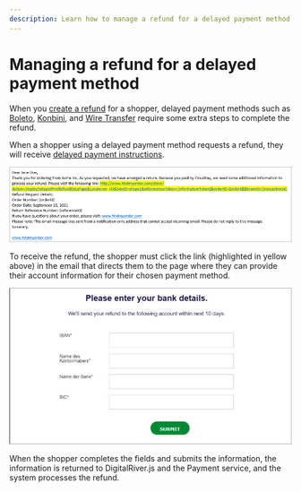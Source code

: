 ```yaml
---
description: Learn how to manage a refund for a delayed payment method.
---
```


# Managing a refund for a delayed payment method

When you [create a refund](creating-a-satisfaction-refund.md#creating-a-satisfaction-refund-programmatically) for a shopper, delayed payment methods such as [Boleto](../../payments/payments-solutions/digitalriver.js/payment-methods/configuring-boleto.md), [Konbini](../../payments/payments-solutions/digitalriver.js/payment-methods/konbini.md), and [Wire Transfer](../../payments/payments-solutions/digitalriver.js/payment-methods/wire-transfer.md) require some extra steps to complete the refund.&#x20;

When a shopper using a delayed payment method requests a refund, they will receive [delayed payment instructions](../../general-resources/reference/elements/delayed-payment-instructions-element.md).

![](../../.gitbook/assets/delayed-payment-instructions.png)

To receive the refund, the shopper must click the link (highlighted in yellow above) in the email that directs them to the page where they can provide their account information for their chosen payment method.

![](../../.gitbook/assets/Offline-refund.png)

When the shopper completes the fields and submits the information, the information is returned to DigitalRiver.js and the Payment service, and the system processes the refund.
